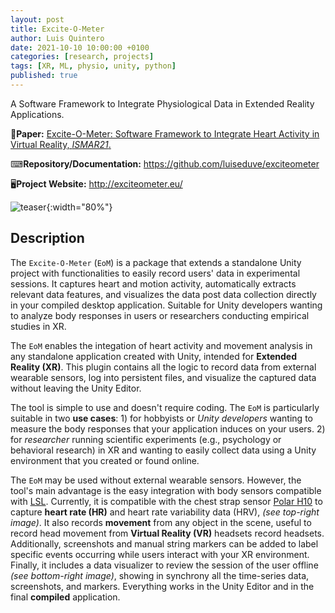 ```yaml
---
layout: post
title: Excite-O-Meter
author: Luis Quintero
date: 2021-10-10 10:00:00 +0100
categories: [research, projects]
tags: [XR, ML, physio, unity, python]
published: true
---
```


<!-- <img src="{{site.baseurl}}/assets/img/portfolio/EoM.png" width="10%"> -->

A Software Framework to Integrate Physiological Data in Extended Reality Applications.

📃**Paper:** [Excite-O-Meter: Software Framework to Integrate Heart Activity in Virtual Reality, *ISMAR21*.](https://doi.org/10.1109/ISMAR52148.2021.00052)

⌨**Repository/Documentation:** <https://github.com/luiseduve/exciteometer>

🖥**Project Website:** <http://exciteometer.eu/>

<!-- <img src="{{site.baseurl}}/assets/img/portfolio/EoM/architecture.jpg" width="80%"> -->

![teaser]({{site.baseurl}}/assets/img/portfolio/EoM/eom_teaser_github_banner.jpg){:width="80%"}

## Description

The `Excite-O-Meter` (`EoM`) is a package that extends a standalone Unity project with functionalities to easily record users' data in experimental sessions. It captures heart and motion activity, automatically extracts relevant data features, and visualizes the data post data collection directly in your compiled desktop application. Suitable for Unity developers wanting to analyze body responses in users or researchers conducting empirical studies in XR.

The `EoM` enables the integation of heart activity and movement analysis in any standalone application created with Unity, intended for **Extended Reality (XR)**. This plugin contains all the logic to record data from external wearable sensors, log into persistent files, and visualize the captured data without leaving the Unity Editor. 

The tool is simple to use and doesn't require coding. The `EoM` is particularly suitable in two **use cases**: 1) for hobbyists or *Unity developers* wanting to measure the body responses that your application induces on your users. 2) for *researcher* running scientific experiments (e.g., psychology or behavioral research) in XR and wanting to easily collect data using a Unity environment that you created or found online.

The `EoM` may be used without external wearable sensors. However, the tool's main advantage is the easy integration with body sensors compatible with [LSL](https://github.com/sccn/labstreaminglayer). Currently, it is compatible with the chest strap sensor [Polar H10](https://www.polar.com/us-en/products/accessories/h10_heart_rate_sensor) to capture **heart rate (HR)** and heart rate variability data (HRV), *(see top-right image)*. It also records **movement** from any object in the scene, useful to record head movement from **Virtual Reality (VR)** headsets record headsets. Additionally, screenshots and manual string markers can be added to label specific events occurring while users interact with your XR environment. Finally, it includes a data visualizer to review the session of the user offline *(see bottom-right image)*, showing in synchrony all the time-series data, screenshots, and markers. Everything works in the Unity Editor and in the final **compiled** application.

